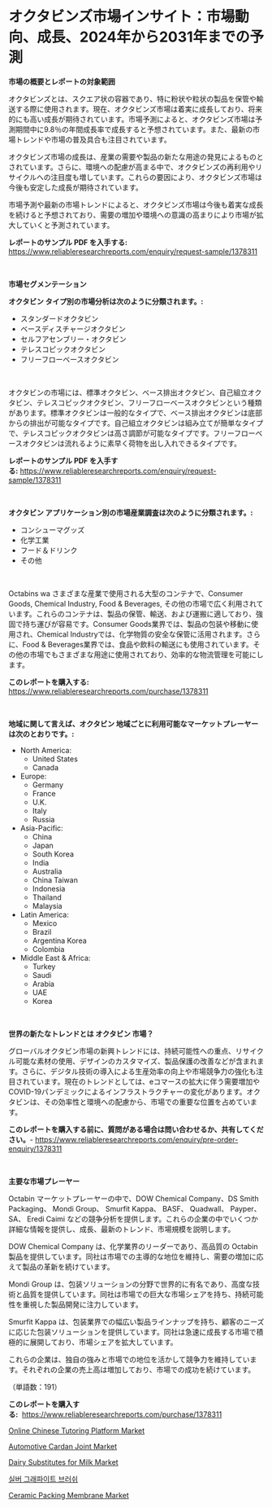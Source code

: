 <p><h1>オクタビンズ市場インサイト：市場動向、成長、2024年から2031年までの予測</h1></p><p><strong>市場の概要とレポートの対象範囲</strong></p>
<p><p>オクタビンズとは、スクエア状の容器であり、特に粉状や粒状の製品を保管や輸送する際に使用されます。現在、オクタビンズ市場は着実に成長しており、将来的にも高い成長が期待されています。市場予測によると、オクタビンズ市場は予測期間中に9.8％の年間成長率で成長すると予想されています。また、最新の市場トレンドや市場の普及具合も注目されています。</p><p>オクタビンズ市場の成長は、産業の需要や製品の新たな用途の発見によるものとされています。さらに、環境への配慮が高まる中で、オクタビンズの再利用やリサイクルへの注目度も増しています。これらの要因により、オクタビンズ市場は今後も安定した成長が期待されています。</p><p>市場予測や最新の市場トレンドによると、オクタビンズ市場は今後も着実な成長を続けると予想されており、需要の増加や環境への意識の高まりにより市場が拡大していくと予測されています。</p></p>
<p><strong>レポートのサンプル PDF を入手する:</strong> <a href="https://www.reliableresearchreports.com/enquiry/request-sample/1378311">https://www.reliableresearchreports.com/enquiry/request-sample/1378311</a></p>
<p>&nbsp;</p>
<p><strong>市場セグメンテーション</strong></p>
<p><strong>オクタビン タイプ別の市場分析は次のように分類されます。:</strong></p>
<p><ul><li>スタンダードオクタビン</li><li>ベースディスチャージオクタビン</li><li>セルフアセンブリー・オクタビン</li><li>テレスコピックオクタビン</li><li>フリーフローベースオクタビン</li></ul></p>
<p>&nbsp;</p>
<p><p>オクタビンの市場には、標準オクタビン、ベース排出オクタビン、自己組立オクタビン、テレスコピックオクタビン、フリーフローベースオクタビンという種類があります。標準オクタビンは一般的なタイプで、ベース排出オクタビンは底部からの排出が可能なタイプです。自己組立オクタビンは組み立てが簡単なタイプで、テレスコピックオクタビンは高さ調節が可能なタイプです。フリーフローベースオクタビンは流れるように素早く荷物を出し入れできるタイプです。</p></p>
<p><strong>レポートのサンプル PDF を入手する:</strong>&nbsp;<a href="https://www.reliableresearchreports.com/enquiry/request-sample/1378311">https://www.reliableresearchreports.com/enquiry/request-sample/1378311</a></p>
<p>&nbsp;</p>
<p><strong> オクタビン アプリケーション別の市場産業調査は次のように分類されます。:</strong></p>
<p><ul><li>コンシューマグッズ</li><li>化学工業</li><li>フード＆ドリンク</li><li>その他</li></ul></p>
<p>&nbsp;</p>
<p><p>Octabins wa さまざまな産業で使用される大型のコンテナで、Consumer Goods, Chemical Industry, Food & Beverages, その他の市場で広く利用されています。これらのコンテナは、製品の保管、輸送、および運搬に適しており、強固で持ち運びが容易です。Consumer Goods業界では、製品の包装や移動に使用され、Chemical Industryでは、化学物質の安全な保管に活用されます。さらに、Food & Beverages業界では、食品や飲料の輸送にも使用されています。その他の市場でもさまざまな用途に使用されており、効率的な物流管理を可能にします。</p></p>
<p><strong>このレポートを購入する:</strong>&nbsp; <a href="https://www.reliableresearchreports.com/purchase/1378311">https://www.reliableresearchreports.com/purchase/1378311</a></p>
<p>&nbsp;</p>
<p><strong>地域に関して言えば、オクタビン 地域ごとに利用可能なマーケットプレーヤーは次のとおりです。:</strong></p>
<p><ul>
    <li>
        North America:
        <ul>
            <li>United States</li>
            <li>Canada</li>
        </ul>
    </li>
    <li>
        Europe:
        <ul>
            <li>Germany</li>
            <li>France</li>
            <li>U.K.</li>
            <li>Italy</li>
            <li>Russia</li>
        </ul>
    </li>
    <li>
        Asia-Pacific:
        <ul>
            <li>China</li>
            <li>Japan</li>
            <li>South Korea</li>
            <li>India</li>
            <li>Australia</li>
            <li>China Taiwan</li>
            <li>Indonesia</li>
            <li>Thailand</li>
            <li>Malaysia</li>
        </ul>
    </li>
    <li>
        Latin America:
        <ul>
            <li>Mexico</li>
            <li>Brazil</li>
            <li>Argentina Korea</li>
            <li>Colombia</li>
        </ul>
    </li>
    <li>
        Middle East & Africa:
        <ul>
            <li>Turkey</li>
            <li>Saudi</li>
            <li>Arabia</li>
            <li>UAE</li>
            <li>Korea</li>
        </ul>
    </li>
    </ul></p>
<p>&nbsp;</p>
<p><strong>世界の新たなトレンドとは オクタビン 市場？</strong></p>
<p><p>グローバルオクタビン市場の新興トレンドには、持続可能性への重点、リサイクル可能な素材の使用、デザインのカスタマイズ、製品保護の改善などが含まれます。さらに、デジタル技術の導入による生産効率の向上や市場競争力の強化も注目されています。現在のトレンドとしては、eコマースの拡大に伴う需要増加やCOVID-19パンデミックによるインフラストラクチャーの変化があります。オクタビンは、その効率性と環境への配慮から、市場での重要な位置を占めています。</p></p>
<p><strong>このレポートを購入する前に、質問がある場合は問い合わせるか、共有してください。</strong>- <a href="https://www.reliableresearchreports.com/enquiry/pre-order-enquiry/1378311">https://www.reliableresearchreports.com/enquiry/pre-order-enquiry/1378311</a></p>
<p>&nbsp;</p>
<p><strong>主要な市場プレーヤー</strong></p>
<p><p>Octabin マーケットプレーヤーの中で、DOW Chemical Company、DS Smith Packaging、 Mondi Group、 Smurfit Kappa、 BASF、 Quadwall、 Payper、SA、 Eredi Caimi などの競争分析を提供します。これらの企業の中でいくつか詳細な情報を提供し、成長、最新のトレンド、市場規模を説明します。</p><p>DOW Chemical Company は、化学業界のリーダーであり、高品質の Octabin 製品を提供しています。同社は市場での主導的な地位を維持し、需要の増加に応えて製品の革新を続けています。</p><p>Mondi Group は、包装ソリューションの分野で世界的に有名であり、高度な技術と品質を提供しています。同社は市場での巨大な市場シェアを持ち、持続可能性を重視した製品開発に注力しています。</p><p>Smurfit Kappa は、包装業界での幅広い製品ラインナップを持ち、顧客のニーズに応じた包装ソリューションを提供しています。同社は急速に成長する市場で積極的に展開しており、市場シェアを拡大しています。</p><p>これらの企業は、独自の強みと市場での地位を活かして競争力を維持しています。それぞれの企業の売上高は増加しており、市場での成功を続けています。</p><p>（単語数：191）</p></p>
<p><strong>このレポートを購入する:</strong>&nbsp;&nbsp;<a href="https://www.reliableresearchreports.com/purchase/1378311">https://www.reliableresearchreports.com/purchase/1378311</a></p>
<p><p><a href="https://spotless-saver-8fd.notion.site/Online-Chinese-Tutoring-Platform-Market-Size-2024-2031-Global-Industrial-Analysis-Key-Geographica-094a4a88cec7456b85d09e35214cbe56">Online Chinese Tutoring Platform Market</a></p><p><a href="https://issuu.com/reportprime-2/docs/automotive-cardan-joint-market-size-2030.pptx">Automotive Cardan Joint Market</a></p><p><a href="https://view.publitas.com/reportprime-1/dairy-substitutes-for-milk-market-centers-on-aspects-such-as-market-growth-market-share-market-opportunity-and-projected-forecasts-spanning-from-2024-to-2031/">Dairy Substitutes for Milk Market</a></p><p><a href="https://github.com/vs2869dizt0/Market-Research-Report-List-1/blob/main/9297760111.md">실버 그래파이트 브러쉬</a></p><p><a href="https://github.com/julyju69/Market-Research-Report-List-2/blob/main/ceramic-packing-membrane-market.md">Ceramic Packing Membrane Market</a></p></p>